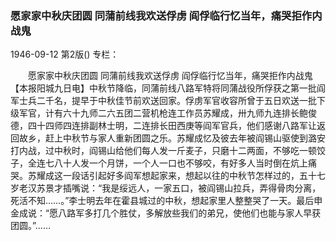 ### 愿家家中秋庆团圆  同蒲前线我欢送俘虏  阎俘临行忆当年，痛哭拒作内战鬼

1946-09-12
第2版()
专栏：

　　愿家家中秋庆团圆
    同蒲前线我欢送俘虏
    阎俘临行忆当年，痛哭拒作内战鬼
    【本报阳城九日电】中秋节降临，同蒲前线八路军特将同蒲战役所俘获之第一批阎军士兵二千名，提早于中秋佳节前欢送回家。俘虏军官收容所曾于五日欢送一批下级军官，计有六十九师二六五团二营机枪连工作员苏耀成，卅九师九连排长鲍俊德，四十四师四连排副林士明，二连排长田西庚等阎军官兵，他们感谢八路军让返回故乡，赶上中秋节与家人重新团圆之乐。苏耀成忆及彼去年被阎锡山驱使到潞安打内战，过中秋时，阎锡山给他们每人发一斤麦子，只磨十二两面，不够吃一顿饺子，全连七八十人发一个月饼，一个人一口也不够咬，有好多人当时倒在炕上痛哭。苏耀成这一段话引起好多阎军想起家来，想起以往的中秋节怎样过的，五十七岁老汉苏景才插嘴说：“我是绥远人，一家五口，被阎锡山拉兵，弄得骨肉分离，死活不知……。”李士明去年在霍县城过的中秋，想起家里人整整哭了一天。最后申金成说：“愿八路军多打几个胜仗，多解放些我们的弟兄，使他们也能与家人早获团圆。”……

